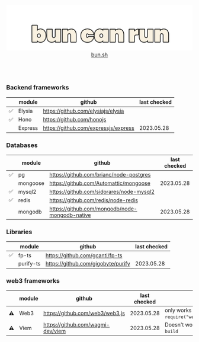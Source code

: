 <a href="https://bun.sh">
<p align="center">
  <img src="https://raw.githubusercontent.com/emastho/bun-can-run/main/bun.svg" alt="Bun logo" /><br/>
  bun.sh
</p>
</a>
<br /><br />

### Backend frameworks
||module|github|last checked|
|--|--|--|--|
|✅| Elysia | https://github.com/elysiajs/elysia |
|✅|Hono|https://github.com/honojs|
||Express|https://github.com/expressjs/express|2023.05.28

### Databases
|| module |  github | last checked |
|--|--|--|--|
|✅| pg | https://github.com/brianc/node-postgres |
||mongoose|https://github.com/Automattic/mongoose| 2023.05.28
|✅|mysql2|https://github.com/sidorares/node-mysql2|
|✅|redis|https://github.com/redis/node-redis|
||mongodb|https://github.com/mongodb/node-mongodb-native| 2023.05.28

### Libraries
|| module |  github | last checked |
|--|--|--|--|
|✅| fp-ts | https://github.com/gcanti/fp-ts |
||purify-ts|https://github.com/gigobyte/purify| 2023.05.28

### web3 frameworks
|| module |  github | last checked | Comments |
|--|--|--|--|--|
|⚠️| Web3 | https://github.com/web3/web3.js |2023.05.28| only works if required `const Web3 = require("web3/dist/web3.min.js");`
|⚠️| Viem | https://github.com/wagmi-dev/viem |2023.05.28| Doesn't work unless used with `bun build`

